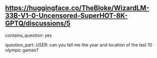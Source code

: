 ## https://huggingface.co/TheBloke/WizardLM-33B-V1-0-Uncensored-SuperHOT-8K-GPTQ/discussions/5

contains_question: yes

question_part: 
USER: can you tell me the year and location of the last 10 olympic games?